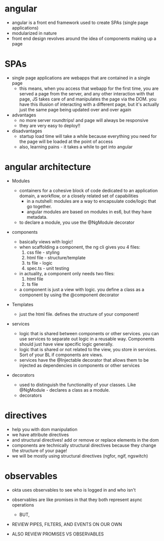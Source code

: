 # angular
- angular is a front end framework used to create SPAs (single page applications)
- modularized in nature
- front end design revolves around the idea of components making up a page

# SPAs
- single page applications are webapps that are contained in a single page
    - this means, when you access that webapp for the first time, you are served a page from the server, and any other interaction with that page, JS takes care of and manipulates the page via the DOM. you have this illusion of interacting with a different page, but it's actually just the same page being updated over and over again
- advantages
    - no more server roundtrips! and page will always be responsive
    - they are very easy to deploy!!
- disadvantages
    - startup load time will take a while because everything you need for the page will be loaded at the point of access
    - also, learning pains - it takes a while to get into angular

# angular architecture
- Modules
    - containers for a cohesive block of code dedicated to an application domain, a workflow, or a closely related set of capabilities
        - in a nutshell: modules are a way to encapsulate code/logic that go together.
        - angular modules are based on modules in es6, but they have metadata.
    - to declare a module, you use the @NgModule decorator
- components
    - basically views with logic!
    - when scaffolding a component, the ng cli gives you 4 files:
        1. css file - styling
        1. html file - structure/template
        1. ts file - logic
        1. spec.ts - unit testing
    - in actuality, a component only needs two files:
        1. html file
        1. ts file
    - a component is just a view with logic. you define a class as a component by using the @component decorator

- Templates
    - just the html file. defines the structure of your component!

- services
    - logic that is shared between components or other services. you can use services to separate out logic in a reusable way. Components should just have view specific logic generally.
    - logic that is shared or not related to the view, you store in services. Sort of your BL if components are views.
    - services have the @Injectable decorator that allows them to be injected as dependencies in components or other services

- decorators
    - used to distinguish the functionality of your classes. Like @NgModule - declares a class as a module.
    - decorators

# directives
- help you with dom manipulation
- we have attribute directives
- and structural directives! add or remove or replace elements in the dom
- components are technically structural directives because they change the structure of your page!
- we will be mostly using structural directives (ngfor, ngif, ngswitch)

# observables
- okta uses observables to see who is logged in and who isn't
- observables are like promises in that they both represent async operations
    - BUT, 



- REVIEW PIPES, FILTERS, AND EVENTS ON OUR OWN
- ALSO REVIEW PROMISES VS OBSERVABLES